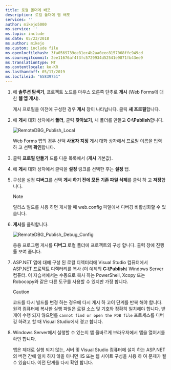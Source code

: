 ```yaml
---
title: 로컬 폴더에 배포
description: 로컬 폴더에 앱 배포
services: ''
author: mikejo5000
ms.service: ''
ms.topic: include
ms.date: 05/23/2018
ms.author: mikejo
ms.custom: include file
ms.openlocfilehash: 3fa0569739ee81ec4b2aa0eec8157068ffc949cd
ms.sourcegitcommit: 2ee11676af4f3fc5729934d52541e9871fb43ee9
ms.translationtype: MT
ms.contentlocale: ko-KR
ms.lasthandoff: 05/17/2019
ms.locfileid: "65839751"
---
```

1. 에 **솔루션 탐색기**, 프로젝트 노드를 마우스 오른쪽 단추로 **게시** (Web Forms에 대 한 **웹 앱 게시**).

    게시 프로필을 이전에 구성한 경우 **게시** 창이 나타납니다. 클릭 **새 프로필**합니다.

1. 에 **게시** 대화 상자에서 **폴더**, 클릭 **찾아보기**, 새 폴더를 만들고 **C:\Publish**합니다.

    ![RemoteDBG_Publish_Local](../media/remotedbg_publish_local.png "RemoteDBG_Publish_Local")

    Web Forms 앱의 경우 선택 **사용자 지정** 게시 대화 상자에서 프로필 이름을 입력 하 고 선택 **확인**합니다.

1. 클릭 **프로필 만들기** 드롭 다운 목록에서 (**게시** 기본값).

1. 에 **게시** 대화 상자에서 클릭을 **설정** 링크를 선택한 후는 **설정** 탭.

1. 구성을 설정 **디버그**를 선택 **게시 하기 전에 모든 기존 파일 삭제**를 클릭 하 고 **저장**합니다.

    > [!NOTE]
    > 릴리스 빌드를 사용 하면 게시할 때 web.config 파일에서 디버깅 비활성화할 수 있습니다.

1. **게시**를 클릭합니다.

    ![RemoteDBG_Publish_Debug_Config](../media/remotedbg_publish_debug_config.png "RemoteDBG_Publish_Debug_Config")

    응용 프로그램 게시를 **디버그** 로컬 폴더에 프로젝트의 구성 합니다. 출력 창에 진행률 보여 줍니다.

1. ASP.NET 앱에 대해 구성 된 로컬 디렉터리에 Visual Studio 컴퓨터에서 ASP.NET 프로젝트 디렉터리를 복사 (이 예제의 **C:\Publish**) Windows Server 컴퓨터. 이 자습서에서는 수동으로 복사 하는 PowerShell, Xcopy 또는 Robocopy와 같은 다른 도구를 사용할 수 있지만 가정 합니다.

    > [!CAUTION]
    > 코드를 다시 빌드를 변경 하는 경우에 다시 게시 하 고이 단계를 반복 해야 합니다. 원격 컴퓨터에 복사한 실행 파일은 로컬 소스 및 기호와 정확히 일치해야 합니다.    받게이 수행 되지 않으면를 `cannot find or open the PDB file` 프로세스를 디버깅 하려고 할 때 Visual Studio에서 경고 합니다.

1. Windows Server에서 실행할 수 있는지 앱 올바르게 브라우저에서 앱을 열어서를 확인 합니다.

    앱은 제대로 실행 되지 않는, 서버 및 Visual Studio 컴퓨터에 설치 하는 ASP.NET의 버전 간에 일치 하지 않을 아니면 IIS 또는 웹 사이트 구성을 사용 하 여 문제가 될 수 있습니다. 이전 단계를 다시 확인 합니다.
